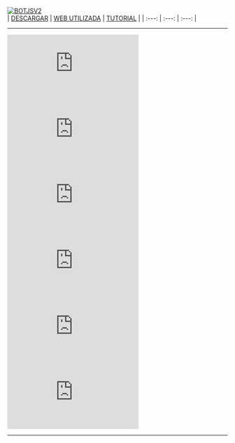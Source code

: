 [![BOTJSV2](https://github-readme-stats.vercel.app/api/pin/?username=Whoisadri2&repo=bot-discordjsv2&theme=dark)](https://github.com/Whoisadri2/bot-discordjsv2)<br/>
| [DESCARGAR](https://github.com/Whoisadri2/bot-discordjsv2) | [WEB UTILIZADA](https://support.glitch.com/t/beginner-discord-bot-with-command-handler/9683) | [TUTORIAL](https://www.youtube.com/watch?v=wSoRtWm64n8) |
| :---: | :---: | :---: |

---
![IMAGEN](https://images-ext-2.discordapp.net/external/a7QglSHHDSAyYQNO17fGLXvVXU2cApG-hxz97PUdL2o/%3Ffontsize%3D38%26textcolor%3Dbot%26text%3DBOT/http/fortnitefontgenerator.com/img.php)
![IMAGEN](https://images-ext-1.discordapp.net/external/uxGrWt_noxvvcHQMzkDh6hDA_RAVcYcXRgmsfgVFox0/%3Ffontsize%3D38%26textcolor%3Dbot%26text%3DDE/http/fortnitefontgenerator.com/img.php)
![IMAGEN](https://images-ext-2.discordapp.net/external/YNrnn1YLK0SkeGlsyEUdEUMxkR-nDCYNCxF4yAcMdJA/%3Ffontsize%3D38%26textcolor%3D16bbf2%26text%3DDISCORD/http/fortnitefontgenerator.com/img.php)
![IMAGEN](https://images-ext-1.discordapp.net/external/aDLdodqzJOGCKATCuyL81j75IxG9t94zaYT6mp9sjpI/%3Ffontsize%3D38%26textcolor%3Dbot%26text%3DEN/http/fortnitefontgenerator.com/img.php)
![IMAGEN](https://images-ext-1.discordapp.net/external/XAxBn07lQUUJm-d8gLprTV9CdPAneiIt1eoZhkffTto/%3Ffontsize%3D38%26textcolor%3De39414%26text%3DJAVASCRIPT/http/fortnitefontgenerator.com/img.php)
![IMAGEN](https://images-ext-1.discordapp.net/external/L-1_-G9Kyf-SF-2pxoUUSk0yqIPvfui0nAirW31ZjHk/%3Ffontsize%3D38%26textcolor%3De%26text%3DV2/http/fortnitefontgenerator.com/img.php)

---
